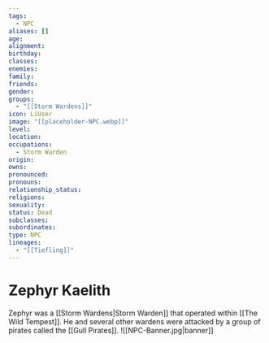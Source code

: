 ```yaml
---
tags:
  - NPC
aliases: []
age: 
alignment: 
birthday: 
classes: 
enemies: 
family: 
friends: 
gender: 
groups:
  - "[[Storm Wardens]]"
icon: LiUser
image: "[[placeholder-NPC.webp]]"
level: 
location: 
occupations:
  - Storm Warden
origin: 
owns: 
pronounced: 
pronouns: 
relationship_status: 
religions: 
sexuality: 
status: Dead
subclasses: 
subordinates: 
type: NPC
lineages:
  - "[[Tiefling]]"
---
```


# Zephyr Kaelith

Zephyr was a [[Storm Wardens|Storm Warden]] that operated within [[The Wild Tempest]]. He and several other wardens were attacked by a group of pirates called the [[Gull Pirates]].
![[NPC-Banner.jpg|banner]]
